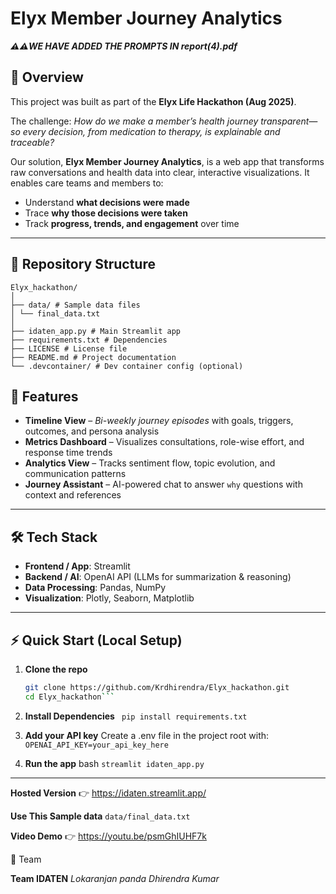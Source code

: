 # Elyx Member Journey Analytics  

***⚠️⚠️WE HAVE ADDED THE PROMPTS IN report(4).pdf***

## 📌 Overview  
This project was built as part of the **Elyx Life Hackathon (Aug 2025)**.  

The challenge: *How do we make a member’s health journey transparent—so every decision, from medication to therapy, is explainable and traceable?*  

Our solution, **Elyx Member Journey Analytics**, is a web app that transforms raw conversations and health data into clear, interactive visualizations. It enables care teams and members to:  
- Understand **what decisions were made**  
- Trace **why those decisions were taken**  
- Track **progress, trends, and engagement** over time  

---
## 📂 Repository Structure  
```
Elyx_hackathon/
│
├── data/ # Sample data files
│ └── final_data.txt
│
├── idaten_app.py # Main Streamlit app
├── requirements.txt # Dependencies
├── LICENSE # License file
├── README.md # Project documentation
└── .devcontainer/ # Dev container config (optional)
```

## 🚀 Features  
- **Timeline View** – *Bi-weekly journey episodes* with goals, triggers, outcomes, and persona analysis  
- **Metrics Dashboard** – Visualizes consultations, role-wise effort, and response time trends  
- **Analytics View** – Tracks sentiment flow, topic evolution, and communication patterns  
- **Journey Assistant** – AI-powered chat to answer `why` questions with context and references  

---

## 🛠 Tech Stack  
- **Frontend / App**: Streamlit  
- **Backend / AI**: OpenAI API (LLMs for summarization & reasoning)  
- **Data Processing**: Pandas, NumPy  
- **Visualization**: Plotly, Seaborn, Matplotlib  

---

## ⚡ Quick Start (Local Setup)  

1. **Clone the repo**  
   ```bash
   git clone https://github.com/Krdhirendra/Elyx_hackathon.git
   cd Elyx_hackathon```
2. **Install Dependencies**
   ``` pip install requirements.txt```
3. **Add your API key**
Create a .env file in the project root with:
```OPENAI_API_KEY=your_api_key_here```

4. **Run the app**
   bash ```streamlit idaten_app.py```
   
---

**Hosted Version**
   👉 https://idaten.streamlit.app/
  
**Use This Sample data**
  ```data/final_data.txt```

**Video Demo**
    👉 https://youtu.be/psmGhIUHF7k

👥 Team

**Team IDATEN**
*Lokaranjan panda*
*Dhirendra Kumar*
